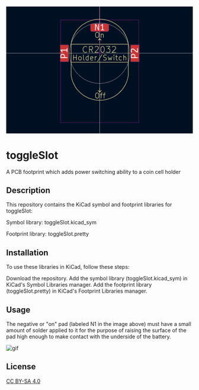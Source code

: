 ![ToggleSlot Footprint](image.png)
# toggleSlot
A PCB footprint which adds power switching ability to a coin cell holder 

## Description

This repository contains the KiCad symbol and footprint libraries for toggleSlot:

Symbol library: toggleSlot.kicad_sym

Footprint library: toggleSlot.pretty

## Installation

To use these libraries in KiCad, follow these steps:

Download the repository.
Add the symbol library (toggleSlot.kicad_sym) in KiCad's Symbol Libraries manager.
Add the footprint library (toggleSlot.pretty) in KiCad's Footprint Libraries manager.

## Usage

The negative or "on" pad (labeled N1 in the image above) must have a small amount of solder applied to it for the purpose of raising the surface of the pad high enough to make contact with the underside of the battery. 

![gif](usage.gif)

## License

[CC BY-SA 4.0](https://creativecommons.org/licenses/by-sa/4.0/)
